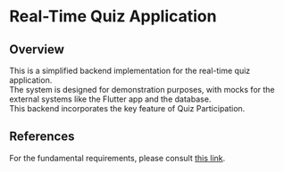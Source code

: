 # Real-Time Quiz Application

## Overview
This is a simplified backend implementation for the real-time quiz application.  
The system is designed for demonstration purposes, with mocks for the external systems like the Flutter app and the database.  
This backend incorporates the key feature of Quiz Participation.

## References
For the fundamental requirements, please consult [this link](https://github.com/elsa/coding-challenges/blob/main/README.md).
